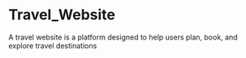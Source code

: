 # Travel_Website
A travel website is a platform designed to help users plan, book, and explore travel destinations
